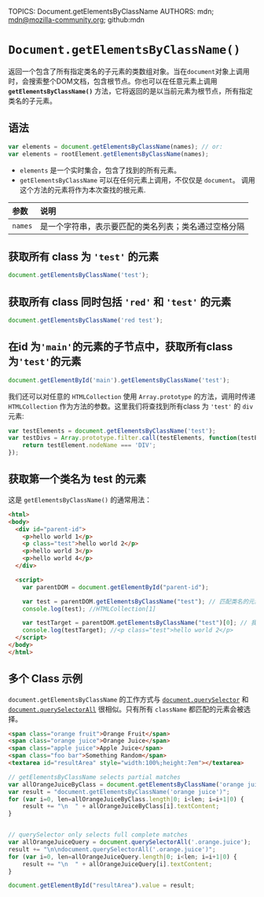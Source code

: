 TOPICS: Document.getElementsByClassName
AUTHORS: mdn; mdn@mozilla-community.org; github:mdn

# `Document.getElementsByClassName()`

返回一个包含了所有指定类名的子元素的类数组对象。当在`document`对象上调用时，会搜索整个DOM文档，包含根节点。你也可以在任意元素上调用 **`getElementsByClassName()`**
方法，它将返回的是以当前元素为根节点，所有指定类名的子元素。

## 语法

```javascript
var elements = document.getElementsByClassName(names); // or:
var elements = rootElement.getElementsByClassName(names);
```

- `elements` 是一个实时集合，包含了找到的所有元素。
- `getElementsByClassName` 可以在任何元素上调用，不仅仅是 `document`。 调用这个方法的元素将作为本次查找的根元素.

| 参数 | 说明 |
| :-- | :-- |
| `names` | 是一个字符串，表示要匹配的类名列表；类名通过空格分隔 |

## 获取所有 class 为 `'test'` 的元素

```javascript
document.getElementsByClassName('test');
```

## 获取所有 class 同时包括 `'red'` 和 `'test'` 的元素

```javascript
document.getElementsByClassName('red test');
```

## 在id 为`'main'`的元素的子节点中，获取所有class为`'test'`的元素

```javascript
document.getElementById('main').getElementsByClassName('test');
```

我们还可以对任意的  `HTMLCollection` 使用 `Array.prototype` 的方法，调用时传递  `HTMLCollection` 作为方法的参数。这里我们将查找到所有class
为 `'test'` 的 `div` 元素:

```javascript
var testElements = document.getElementsByClassName('test');
var testDivs = Array.prototype.filter.call(testElements, function(testElement){
    return testElement.nodeName === 'DIV';
});
```

## 获取第一个类名为 test 的元素

这是 `getElementsByClassName()` 的通常用法：

```html
<html>
<body>
  <div id="parent-id">
    <p>hello world 1</p>
    <p class="test">hello world 2</p>
    <p>hello world 3</p>
    <p>hello world 4</p>
  </div>

  <script>
    var parentDOM = document.getElementById("parent-id");

    var test = parentDOM.getElementsByClassName("test"); // 匹配类名的元素集合，不是元素本身
    console.log(test); //HTMLCollection[1]

    var testTarget = parentDOM.getElementsByClassName("test")[0]; // 我们想要取到的第一个元素
    console.log(testTarget); //<p class="test">hello world 2</p>
  </script>
</body>
</html>
```

## 多个 Class 示例

`document.getElementsByClassName` 的工作方式与 [`document.querySelector`](/zh-hans/webfrontend/document.querySelector)
和 [`document.querySelectorAll`](/zh-hans/webfrontend/document.querySelectorAll) 很相似。只有所有 `className`
都匹配的元素会被选择。

```html
<span class="orange fruit">Orange Fruit</span>
<span class="orange juice">Orange Juice</span>
<span class="apple juice">Apple Juice</span>
<span class="foo bar">Something Random</span>
<textarea id="resultArea" style="width:100%;height:7em"></textarea>
```

```javascript
// getElementsByClassName selects partial matches
var allOrangeJuiceByClass = document.getElementsByClassName('orange juice');
var result = "document.getElementsByClassName('orange juice')";
for (var i=0, len=allOrangeJuiceByClass.length|0; i<len; i=i+1|0) {
    result += "\n  " + allOrangeJuiceByClass[i].textContent;
}


// querySelector only selects full complete matches
var allOrangeJuiceQuery = document.querySelectorAll('.orange.juice');
result += "\n\ndocument.querySelectorAll('.orange.juice')";
for (var i=0, len=allOrangeJuiceQuery.length|0; i<len; i=i+1|0) {
    result += "\n  " + allOrangeJuiceQuery[i].textContent;
}

document.getElementById("resultArea").value = result;
```
